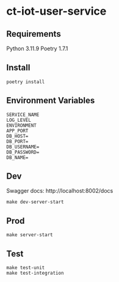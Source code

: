 # ct-iot-user-service

## Requirements
Python 3.11.9
Poetry 1.7.1

## Install
```
poetry install
```

## Environment Variables
```
SERVICE_NAME
LOG_LEVEL
ENVIRONMENT
APP_PORT
DB_HOST=
DB_PORT=
DB_USERNAME=
DB_PASSWORD=
DB_NAME=
```

## Dev
Swagger docs: http://localhost:8002/docs
```
make dev-server-start
```

## Prod
```
make server-start
```

## Test
```
make test-unit
make test-integration
```
